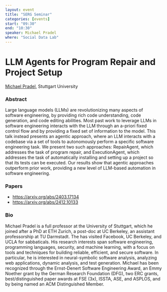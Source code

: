 ```yaml
---
layout: event
title: "SERG Seminar"
categories: [events]
start: "09:30"
end: "10:30"
speaker: Michael Pradel
where: "Social Data Lab"
---
```


# LLM Agents for Program Repair and Project Setup

[Michael Pradel][pradel], Stuttgart University

### Abstract

Large language models (LLMs) are revolutionizing many aspects of software engineering, by providing rich code understanding, code generation, and code editing abilities. Most past work to leverage LLMs in software engineering interacts with the LLM through an a-priori fixed control flow and by providing a fixed set of information to the model. This talk instead presents an agentic approach, where an LLM interacts with a codebase via a set of tools to autonomously perform a specific software engineering task. We present two such approaches: RepairAgent, which addresses the task of program repair, and ExecutionAgent, which addresses the task of automatically installing and setting up a project so that its tests can be executed. Our results show that agentic approaches outperform prior work, providing a new level of LLM-based automation in software engineering.  


### Papers

- https://arxiv.org/abs/2403.17134
- https://arxiv.org/abs/2412.10133

### Bio

Michael Pradel is a full professor at the University of Stuttgart, which he joined after a PhD at ETH Zurich, a post-doc at UC Berkeley, an assistant professorship at TU Darmstadt. The has visited Facebook, UC Berkeley, and UCLA for sabbaticals. His research interests span software engineering, programming languages, security, and machine learning, with a focus on tools and techniques for building reliable, efficient, and secure software. In particular, he is interested in neural-symbolic software analysis, analyzing web applications, dynamic analysis, and test generation. Michael has been recognized through the Ernst-Denert Software Engineering Award, an Emmy Noether grant by the German Research Foundation (DFG), two ERC grants, best/distinguished paper awards at FSE (3x), ISSTA, ASE, and ASPLOS, and by being named an ACM Distinguished Member.

[pradel]: https://software-lab.org/people/Michael_Pradel.html